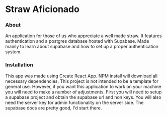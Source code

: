 # Straw Aficionado

### About
An application for those of us who appreciate a well made straw. It features authentication and a postgres database hosted with Supabase. Made mainly to learn about supabase and how to set up a proper authentication system. 

### Installation
This app was made using Create React App. NPM install will download all necessary dependencies. This project is not intended to be a template for general use. However, if you want this application to work on your machine you will need to make a number of adjustments. First you will need to setup a supabase project and obtain the supabase url and non keys. You will also need the server key for admin functionality on the server side. The supabase docs are pretty good, I'd start there. 


